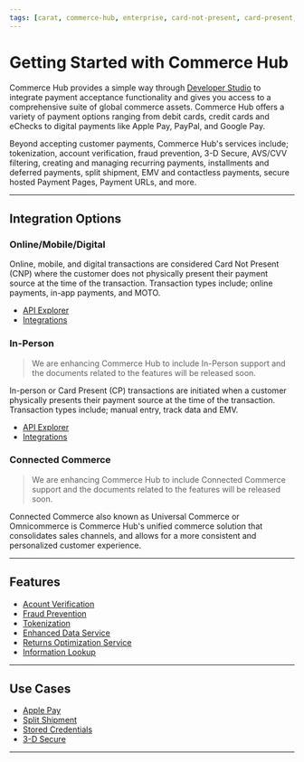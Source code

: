 ```yaml
---
tags: [carat, commerce-hub, enterprise, card-not-present, card-present, getting-started, in-person, online, mobile, digital, integration, features, use-cases]
---
```


# Getting Started with Commerce Hub

Commerce Hub provides a simple way through [Developer Studio](?path=docs/Getting-Started/Getting-Started-Dev-Portal.md) to integrate payment acceptance functionality and gives you access to a comprehensive suite of global commerce assets. Commerce Hub offers a variety of payment options ranging from debit cards, credit cards and eChecks to digital payments like Apple Pay, PayPal, and Google Pay.

Beyond accepting customer payments, Commerce Hub's services include; tokenization, account verification, fraud prevention, 3-D Secure, AVS/CVV filtering, creating and managing recurring payments, installments and deferred payments, split shipment, EMV and contactless payments, secure hosted Payment Pages, Payment URLs, and more.

---

## Integration Options

### Online/Mobile/Digital

Online, mobile, and digital transactions are considered Card Not Present (CNP) where the customer does not physically present their payment source at the time of the transaction. Transaction types include; online payments, in-app payments, and MOTO.

- [API Explorer](../api/?type=post&path=/payments/v1/charges)
- [Integrations](?path=docs/Getting-Started/Getting-Started-Online.md)


### In-Person

<!-- theme: danger -->
> We are enhancing Commerce Hub to include In-Person support and the documents related to the features will be released soon.

In-person or Card Present (CP) transactions are initiated when a customer physically presents their payment source at the time of the transaction. Transaction types include; manual entry, track data and EMV.

- [API Explorer](../api/?type=post&path=/payments/v1/charges)
- [Integrations](?path=docs/Getting-Started/Getting-Started-InPerson.md)

### Connected Commerce

<!-- theme: danger -->
> We are enhancing Commerce Hub to include Connected Commerce support and the documents related to the features will be released soon.

Connected Commerce also known as Universal Commerce or Omnicommerce is Commerce Hub's unified commerce solution that consolidates sales channels, and allows for a more consistent and personalized customer experience.

---

## Features

- [Acount Verification](?path=docs/Resources/API-Documents/Payments_VAS/Verification.md)
- [Fraud Prevention](?path=docs/Resources/Guides/Fraud/Fraud-Settings.md)
- [Tokenization](?path=docs/Resources/API-Documents/Payments_VAS/Payment-Token.md)
- [Enhanced Data Service](?path=docs/Resources/API-Documents/DaaS/Enhanced-Data-Service.md)
- [Returns Optimization Service](?path=docs/Resources/API-Documents/DaaS/Returns-Optimizer-Service.md)
- [Information Lookup](?path=docs/Resources/API-Documents/Payments_VAS/Information-Lookup.md)

---

## Use Cases

- [Apple Pay](?path=docs/Online-Mobile-Digital/Wallets-AltPayments/Apple-Pay/Apple-Pay.md)
- [Split Shipment](?path=docs/Resources/Guides/Split-Shipment.md)
- [Stored Credentials](?path=docs/Resources/Guides/Stored-Credentials.md)
- [3-D Secure](?path=docs/Online-Mobile-Digital/3D-Secure/3DSecure.md)

---
